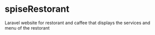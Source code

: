 # spiseRestorant
Laravel website for restorant and caffee that displays the services and menu of the restorant
